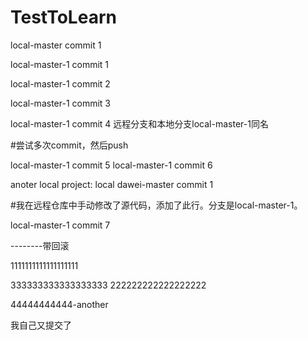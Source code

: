 # TestToLearn

local-master commit 1 

local-master-1 commit 1 

local-master-1 commit 2 

local-master-1 commit 3 

local-master-1 commit 4 远程分支和本地分支local-master-1同名

#尝试多次commit，然后push

local-master-1 commit 5
local-master-1 commit 6

anoter local project: local dawei-master commit 1

#我在远程仓库中手动修改了源代码，添加了此行。分支是local-master-1。

local-master-1 commit 7

--------带回滚

1111111111111111111

333333333333333333
222222222222222222

44444444444-another


我自己又提交了
